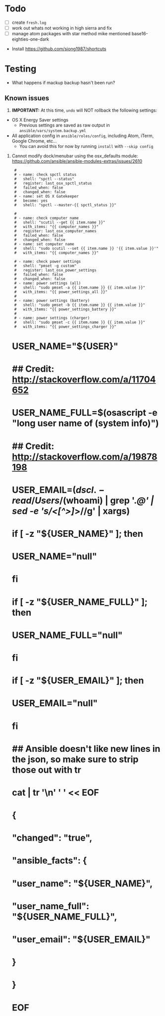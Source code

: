 # Todo
- [ ] create `fresh.log`
- [ ] work out whats not working in high sierra and fix
- [ ] manage atom packages with star method mike mentioned
  base16-eighties-one-dark
- Install https://github.com/siong1987/shortcuts

# Testing
- What happens if mackup backup hasn't been run?

## Known issues
1. **IMPORTANT:** At this time, `undo` will NOT rollback the following settings:  
  - OS X Energy Saver settings
    - Previous settings are saved as raw output in `ansible/vars/system.backup.yml`
  - All application config in `ansible/roles/config`, including Atom, iTerm, Google Chrome, etc...
    - You can avoid this for now by running `install` with `--skip config`
1. Cannot modify dock/menubar using the osx_defaults module: https://github.com/ansible/ansible-modules-extras/issues/2610



        #
        # - name: check spctl status
        #   shell: "spctl --status"
        #   register: last_osx_spctl_status
        #   failed_when: false
        #   changed_when: false
        # - name: set OS X Gatekeeper
        #   become: yes
        #   shell: "spctl --master-{{ spctl_status }}"

        #
        # - name: check computer name
        #   shell: "scutil --get {{ item.name }}"
        #   with_items: "{{ computer_names }}"
        #   register: last_osx_computer_names
        #   failed_when: false
        #   changed_when: false
        # - name: set computer name
        #   shell: "sudo scutil --set {{ item.name }} '{{ item.value }}'"
        #   with_items: "{{ computer_names }}"

        # - name: check power settings
        #   shell: "pmset -g custom"
        #   register: last_osx_power_settings
        #   failed_when: false
        #   changed_when: false
        # - name: power settings (all)
        #   shell: "sudo pmset -a {{ item.name }} {{ item.value }}"
        #   with_items: "{{ power_settings_all }}"
        #
        # - name: power settings (battery)
        #   shell: "sudo pmset -b {{ item.name }} {{ item.value }}"
        #   with_items: "{{ power_settings_battery }}"
        #
        # - name: power settings (charger)
        #   shell: "sudo pmset -c {{ item.name }} {{ item.value }}"
        #   with_items: "{{ power_settings_charger }}"





      # USER_NAME="${USER}"
      #
      # ## Credit: http://stackoverflow.com/a/11704652
      # USER_NAME_FULL=$(osascript -e "long user name of (system info)")
      #
      # ## Credit: http://stackoverflow.com/a/19878198
      # USER_EMAIL=$(dscl . -read /Users/$(whoami) | grep '<string>.*@' | sed -e 's/<[^>]*>//g' | xargs)
      #
      # if [ -z "${USER_NAME}" ]; then
      #   USER_NAME="null"
      # fi
      #
      # if [ -z "${USER_NAME_FULL}" ]; then
      #   USER_NAME_FULL="null"
      # fi
      #
      # if [ -z "${USER_EMAIL}" ]; then
      #   USER_EMAIL="null"
      # fi
      #
      # ## Ansible doesn't like new lines in the json, so make sure to strip those out with tr
      # cat | tr '\n' ' ' << EOF
      # {
      #   "changed": "true",
      #   "ansible_facts": {
      #     "user_name": "${USER_NAME}",
      #     "user_name_full": "${USER_NAME_FULL}",
      #     "user_email": "${USER_EMAIL}"
      #   }
      # }
      # EOF
